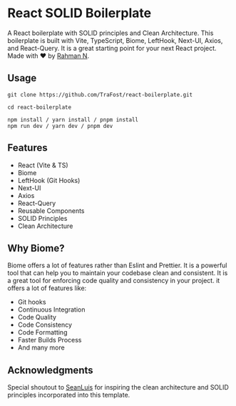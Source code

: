 # React SOLID Boilerplate

A React boilerplate with SOLID principles and Clean Architecture. This boilerplate is built with Vite, TypeScript, Biome, LeftHook, Next-UI, Axios, and React-Query. It is a great starting point for your next React project. Made with ❤️ by [Rahman N](https://www.linkedin.com/in/rahmannrdn/).

## Usage

```
git clone https://github.com/TraFost/react-boilerplate.git

cd react-boilerplate

npm install / yarn install / pnpm install
npm run dev / yarn dev / pnpm dev

```

## Features

- React (Vite & TS)
- Biome
- LeftHook (Git Hooks)
- Next-UI
- Axios
- React-Query
- Reusable Components
- SOLID Principles
- Clean Architecture

## Why Biome?

Biome offers a lot of features rather than Eslint and Prettier. It is a powerful tool that can help you to maintain your codebase clean and consistent. It is a great tool for enforcing code quality and consistency in your project. it offers a lot of features like:

- Git hooks
- Continuous Integration
- Code Quality
- Code Consistency
- Code Formatting
- Faster Builds Process
- And many more

## Acknowledgments

Special shoutout to [SeanLuis](https://github.com/SeanLuis) for inspiring the clean architecture and SOLID principles incorporated into this template.
